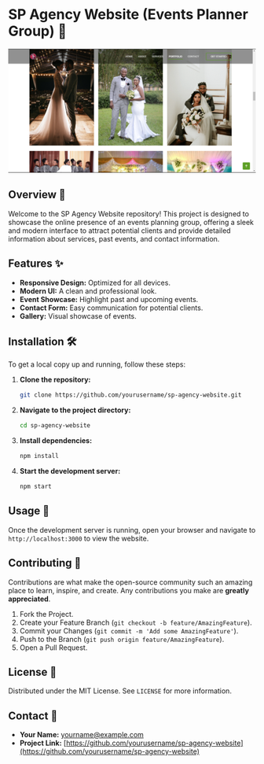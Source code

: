 
# SP Agency Website (Events Planner Group) 🎉

![SP Agency Website](./images/desktop.PNG)

## Overview 📄
Welcome to the SP Agency Website repository! This project is designed to showcase the online presence of an events planning group, offering a sleek and modern interface to attract potential clients and provide detailed information about services, past events, and contact information.

## Features ✨
- **Responsive Design:** Optimized for all devices.
- **Modern UI:** A clean and professional look.
- **Event Showcase:** Highlight past and upcoming events.
- **Contact Form:** Easy communication for potential clients.
- **Gallery:** Visual showcase of events.

## Installation 🛠️
To get a local copy up and running, follow these steps:

1. **Clone the repository:**
    ```bash
    git clone https://github.com/yourusername/sp-agency-website.git
    ```

2. **Navigate to the project directory:**
    ```bash
    cd sp-agency-website
    ```

3. **Install dependencies:**
    ```bash
    npm install
    ```

4. **Start the development server:**
    ```bash
    npm start
    ```

## Usage 🚀
Once the development server is running, open your browser and navigate to `http://localhost:3000` to view the website.

## Contributing 🤝
Contributions are what make the open-source community such an amazing place to learn, inspire, and create. Any contributions you make are **greatly appreciated**.

1. Fork the Project.
2. Create your Feature Branch (`git checkout -b feature/AmazingFeature`).
3. Commit your Changes (`git commit -m 'Add some AmazingFeature'`).
4. Push to the Branch (`git push origin feature/AmazingFeature`).
5. Open a Pull Request.

## License 📄
Distributed under the MIT License. See `LICENSE` for more information.

## Contact 📧
- **Your Name:** [yourname@example.com](mailto:yourname@example.com)
- **Project Link:** [https://github.com/yourusername/sp-agency-website](https://github.com/yourusername/sp-agency-website)
